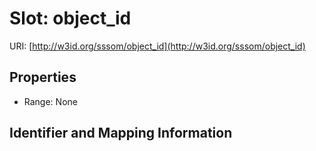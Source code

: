# Slot: object_id

URI: [http://w3id.org/sssom/object_id](http://w3id.org/sssom/object_id)



<!-- no inheritance hierarchy -->


## Properties

 * Range: None



## Identifier and Mapping Information





